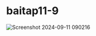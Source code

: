 # baitap11-9
![Screenshot 2024-09-11 090216](https://github.com/user-attachments/assets/ba0458c8-4dc5-4e2a-b356-1e62bd34cb75)
